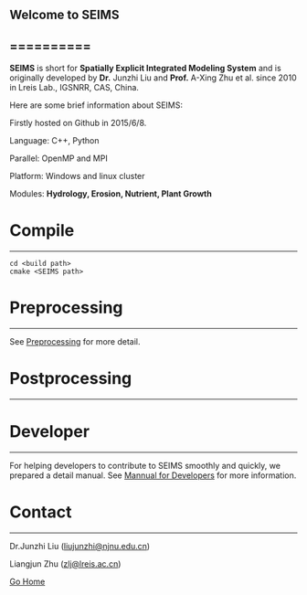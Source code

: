 ## Welcome to SEIMS
==========
----------

**SEIMS** is short for **Spatially Explicit Integrated Modeling System** and is originally developed by **Dr.** Junzhi Liu and **Prof.** A-Xing Zhu et al. since 2010 in Lreis Lab., IGSNRR, CAS, China.

Here are some brief information about SEIMS:

Firstly hosted on Github in 2015/6/8.

Language: C++, Python

Parallel: OpenMP and MPI

Platform: Windows and linux cluster

Modules:  **Hydrology, Erosion, Nutrient, Plant Growth**

# Compile
----------
~~~
cd <build path>
cmake <SEIMS path>
~~~

# Preprocessing
----------

See [Preprocessing](preprocess/Preprocess.md) for more detail.
# Postprocessing
----------


# Developer
----------
For helping developers to contribute to SEIMS smoothly and quickly, we prepared a detail manual.
See [Mannual for Developers](doc/Developers.md) for more information.

# Contact
----------
Dr.Junzhi Liu (liujunzhi@njnu.edu.cn)

Liangjun Zhu (zlj@lreis.ac.cn)

[Go Home](#welcome-to-seims)
